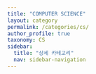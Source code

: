 ```yaml
---
title: "COMPUTER SCIENCE"
layout: category
permalink: /categories/cs/
author_profile: true
taxonomy: CS
sidebar:
  title: "상세 카테고리"
  nav: sidebar-navigation
---
```

